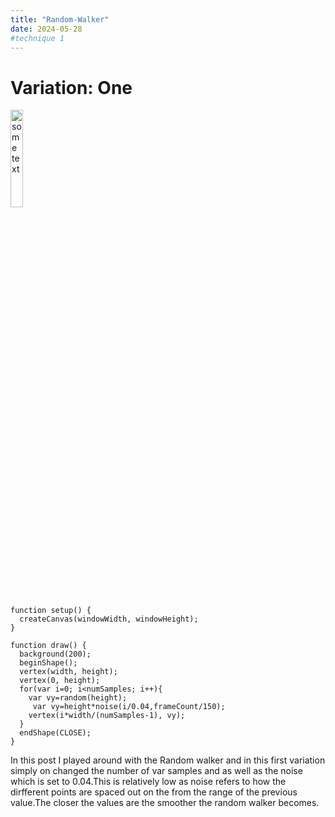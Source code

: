 ```yaml
---
title: "Random-Walker"
date: 2024-05-28
#technique 1
---
```

# Variation: One

<img src="/My-Coding-Blog/images/RandomW.variation1.png" alt="some text" width="20%">


```
function setup() {
  createCanvas(windowWidth, windowHeight);
}

function draw() {
  background(200);
  beginShape();
  vertex(width, height);
  vertex(0, height);
  for(var i=0; i<numSamples; i++){
    var vy=random(height);
     var vy=height*noise(i/0.04,frameCount/150);
    vertex(i*width/(numSamples-1), vy);
  }
  endShape(CLOSE);
}
```

In this post I played around with the Random walker and in this first variation simply on changed the number of var samples and as well as the noise which is set to 0.04.This is relatively low as noise refers to how the dirfferent points are spaced out on the from the range of the previous value.The closer the values are the smoother the random walker becomes.
